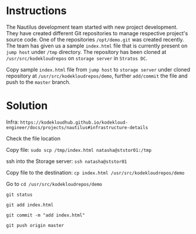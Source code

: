 # Instructions

The Nautilus development team started with new project development. They have created different Git repositories to manage respective project's 
source code. One of the repositories `/opt/demo.git` was created recently. The team has given us a sample `index.html` file that is currently present on `jump host` under `/tmp` directory. The repository has been cloned at `/usr/src/kodekloudrepos` on `storage server` in `Stratos DC`.

Copy sample `index.html` file from `jump host` to `storage server` under cloned repository at `/usr/src/kodekloudrepos/demo`, further `add/commit` the file and push to the `master` branch.

# Solution

Infra: `https://kodekloudhub.github.io/kodekloud-engineer/docs/projects/nautilus#infrastructure-details`


Check the file location


Copy file: `sudo scp /tmp/index.html natasha@ststor01:/tmp`

ssh into the Storage server: `ssh natasha@ststor01`

Copy file to the destination: `cp index.html /usr/src/kodekloudrepos/demo`

Go to `cd /usr/src/kodekloudrepos/demo`

`git status`

`git add index.html`

`git commit -m "add index.html"`

`git push origin master`

